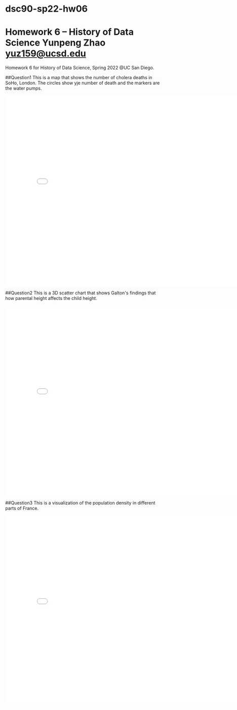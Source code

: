# dsc90-sp22-hw06

# Homework 6 – History of Data Science Yunpeng Zhao yuz159@ucsd.edu

Homework 6 for History of Data Science, Spring 2022 @UC San Diego.

##Question1
This is a map that shows the number of cholera deaths in SoHo, London. The circles show yje number of death and the markers are the water pumps.
<iframe src='../snow-map.html' width=800 height=600 frameBorder=0></iframe>

##Question2
This is a 3D scatter chart that shows Galton's findings that how parental height affects the child height.
<iframe src='../plotly-fig.html' width=800 height=600 frameBorder=0></iframe>

##Question3
This is a visualization of the population density in different parts of France.
<iframe src='../q3.html' width=800 height=600 frameBorder=0></iframe>
